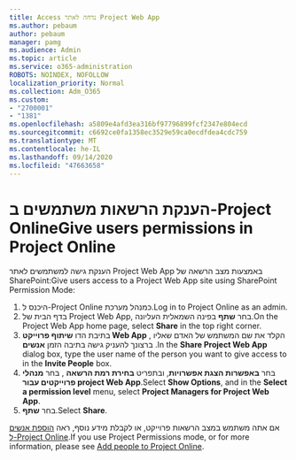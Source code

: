 ```yaml
---
title: Access נדחה לאתר Project Web App
ms.author: pebaum
author: pebaum
manager: pamg
ms.audience: Admin
ms.topic: article
ms.service: o365-administration
ROBOTS: NOINDEX, NOFOLLOW
localization_priority: Normal
ms.collection: Adm_O365
ms.custom:
- "2700001"
- "1381"
ms.openlocfilehash: a5809e4afd3ea316bf97796899fcf2347e804ecd
ms.sourcegitcommit: c6692ce0fa1358ec3529e59ca0ecdfdea4cdc759
ms.translationtype: MT
ms.contentlocale: he-IL
ms.lasthandoff: 09/14/2020
ms.locfileid: "47663658"
---
```

# <a name="give-users-permissions-in-project-online"></a><span data-ttu-id="16d25-102">הענקת הרשאות משתמשים ב-Project Online</span><span class="sxs-lookup"><span data-stu-id="16d25-102">Give users permissions in Project Online</span></span>

<span data-ttu-id="16d25-103">הענקת גישה למשתמשים לאתר Project Web App באמצעות מצב הרשאה של SharePoint:</span><span class="sxs-lookup"><span data-stu-id="16d25-103">Give users access to a Project Web App site using SharePoint Permission Mode:</span></span>

1. <span data-ttu-id="16d25-104">היכנס ל-Project Online כמנהל מערכת.</span><span class="sxs-lookup"><span data-stu-id="16d25-104">Log in to Project Online as an admin.</span></span>
2. <span data-ttu-id="16d25-105">בדף הבית של Project Web App, בחר **שתף** בפינה השמאלית העליונה.</span><span class="sxs-lookup"><span data-stu-id="16d25-105">On the Project Web App home page, select **Share** in the top right corner.</span></span>
3. <span data-ttu-id="16d25-106">בתיבת הדו **שיתוף פרוייקט Web App** , הקלד את שם המשתמש של האדם שאליו ברצונך להעניק גישה בתיבה הזמן **אנשים** .</span><span class="sxs-lookup"><span data-stu-id="16d25-106">In the **Share Project Web App** dialog box, type the user name of the person you want to give access to in the **Invite People** box.</span></span>
4. <span data-ttu-id="16d25-107">בחר **באפשרות הצגת אפשרויות**, ובתפריט **בחירת רמת הרשאה** , בחר **מנהלי פרוייקטים עבור project Web App**.</span><span class="sxs-lookup"><span data-stu-id="16d25-107">Select **Show Options**, and in the **Select a permission level** menu, select **Project Managers for Project Web App**.</span></span>
5. <span data-ttu-id="16d25-108">בחר **שתף**.</span><span class="sxs-lookup"><span data-stu-id="16d25-108">Select **Share**.</span></span>

<span data-ttu-id="16d25-109">אם אתה משתמש במצב הרשאות פרוייקט, או לקבלת מידע נוסף, ראה [הוספת אנשים ל-Project Online](https://docs.microsoft.com/projectonline/step-2-add-people-to-project-online).</span><span class="sxs-lookup"><span data-stu-id="16d25-109">If you use Project Permissions mode, or for more information, please see [Add people to Project Online](https://docs.microsoft.com/projectonline/step-2-add-people-to-project-online).</span></span>
